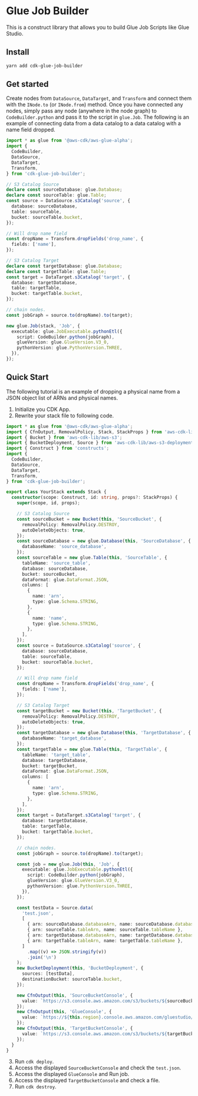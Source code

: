 # Glue Job Builder

This is a construct library that allows you to build Glue Job Scripts like Glue Studio.

## Install

```bash
yarn add cdk-glue-job-builder
```

## Get started

Create nodes from `DataSource`, `DataTarget`, and `Transform` and connect them with the `INode.to` (or `INode.from`) method.
Once you have connected any nodes, simply pass any node (anywhere in the node graph) to `CodeBuilder.python` and pass it to the script in `glue.Job`.
The following is an example of connecting data from a data catalog to a data catalog with a name field dropped.

```ts
import * as glue from '@aws-cdk/aws-glue-alpha';
import {
  CodeBuilder,
  DataSource,
  DataTarget,
  Transform,
} from 'cdk-glue-job-builder';

// S3 Catalog Source
declare const sourceDatabase: glue.Database;
declare const sourceTable: glue.Table;
const source = DataSource.s3Catalog('source', {
  database: sourceDatabase,
  table: sourceTable,
  bucket: sourceTable.bucket,
});

// Will drop name field
const dropName = Transform.dropFields('drop_name', {
  fields: ['name'],
});

// S3 Catalog Target
declare const targetDatabase: glue.Database;
declare const targetTable: glue.Table;
const target = DataTarget.s3Catalog('target', {
  database: targetDatabase,
  table: targetTable,
  bucket: targetTable.bucket,
});

// chain nodes.
const jobGraph = source.to(dropName).to(target);

new glue.Job(stack, 'Job', {
  executable: glue.JobExecutable.pythonEtl({
    script: CodeBuilder.python(jobGraph),
    glueVersion: glue.GlueVersion.V3_0,
    pythonVersion: glue.PythonVersion.THREE,
  }),
});
```

## Quick Start

The following tutorial is an example of dropping a physical name from a JSON object list of ARNs and physical names.

1. Initialize you CDK App.
1. Rewrite your stack file to following code.

```ts
import * as glue from '@aws-cdk/aws-glue-alpha';
import { CfnOutput, RemovalPolicy, Stack, StackProps } from 'aws-cdk-lib';
import { Bucket } from 'aws-cdk-lib/aws-s3';
import { BucketDeployment, Source } from 'aws-cdk-lib/aws-s3-deployment';
import { Construct } from 'constructs';
import {
  CodeBuilder,
  DataSource,
  DataTarget,
  Transform,
} from 'cdk-glue-job-builder';

export class YourStack extends Stack {
  constructor(scope: Construct, id: string, props?: StackProps) {
    super(scope, id, props);

    // S3 Catalog Source
    const sourceBucket = new Bucket(this, 'SourceBucket', {
      removalPolicy: RemovalPolicy.DESTROY,
      autoDeleteObjects: true,
    });
    const sourceDatabase = new glue.Database(this, 'SourceDatabase', {
      databaseName: 'source_database',
    });
    const sourceTable = new glue.Table(this, 'SourceTable', {
      tableName: 'source_table',
      database: sourceDatabase,
      bucket: sourceBucket,
      dataFormat: glue.DataFormat.JSON,
      columns: [
        {
          name: 'arn',
          type: glue.Schema.STRING,
        },
        {
          name: 'name',
          type: glue.Schema.STRING,
        },
      ],
    });
    const source = DataSource.s3Catalog('source', {
      database: sourceDatabase,
      table: sourceTable,
      bucket: sourceTable.bucket,
    });

    // Will drop name field
    const dropName = Transform.dropFields('drop_name', {
      fields: ['name'],
    });

    // S3 Catalog Target
    const targetBucket = new Bucket(this, 'TargetBucket', {
      removalPolicy: RemovalPolicy.DESTROY,
      autoDeleteObjects: true,
    });
    const targetDatabase = new glue.Database(this, 'TargetDatabase', {
      databaseName: 'target_database',
    });
    const targetTable = new glue.Table(this, 'TargetTable', {
      tableName: 'target_table',
      database: targetDatabase,
      bucket: targetBucket,
      dataFormat: glue.DataFormat.JSON,
      columns: [
        {
          name: 'arn',
          type: glue.Schema.STRING,
        },
      ],
    });
    const target = DataTarget.s3Catalog('target', {
      database: targetDatabase,
      table: targetTable,
      bucket: targetTable.bucket,
    });

    // chain nodes.
    const jobGraph = source.to(dropName).to(target);

    const job = new glue.Job(this, 'Job', {
      executable: glue.JobExecutable.pythonEtl({
        script: CodeBuilder.python(jobGraph),
        glueVersion: glue.GlueVersion.V3_0,
        pythonVersion: glue.PythonVersion.THREE,
      }),
    });

    const testData = Source.data(
      'test.json',
      [
        { arn: sourceDatabase.databaseArn, name: sourceDatabase.databaseName },
        { arn: sourceTable.tableArn, name: sourceTable.tableName },
        { arn: targetDatabase.databaseArn, name: targetDatabase.databaseName },
        { arn: targetTable.tableArn, name: targetTable.tableName },
      ]
        .map((v) => JSON.stringify(v))
        .join('\n')
    );
    new BucketDeployment(this, 'BucketDeployment', {
      sources: [testData],
      destinationBucket: sourceTable.bucket,
    });

    new CfnOutput(this, 'SourceBucketConsole', {
      value: `https://s3.console.aws.amazon.com/s3/buckets/${sourceBucket.bucketName}`,
    });
    new CfnOutput(this, 'GlueConsole', {
      value: `https://${this.region}.console.aws.amazon.com/gluestudio/home?region=${this.region}#/editor/job/${job.jobName}/script`,
    });
    new CfnOutput(this, 'TargetBucketConsole', {
      value: `https://s3.console.aws.amazon.com/s3/buckets/${targetBucket.bucketName}`,
    });
  }
}
```

3. Run `cdk deploy`.
4. Access the displayed `SourceBucketConsole` and check the `test.json`.
5. Access the displayed `GlueConsole` and Run job.
6. Access the displayed `TargetBucketConsole` and check a file.
7. Run `cdk destroy`.
